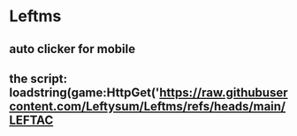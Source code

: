 # Leftms
auto clicker for mobile
-------------------------------
the script: loadstring(game:HttpGet('https://raw.githubusercontent.com/Leftysum/Leftms/refs/heads/main/LEFTAC
------------------------------
